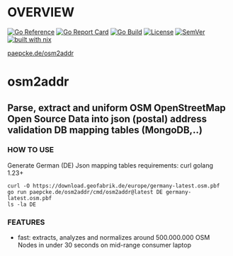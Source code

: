 # OVERVIEW 
[![Go Reference](https://pkg.go.dev/badge/paepcke.de/osm2addr.svg)](https://pkg.go.dev/paepcke.de/osm2addr) 
[![Go Report Card](https://goreportcard.com/badge/paepcke.de/osm2addr)](https://goreportcard.com/report/paepcke.de/osm2addr) 
[![Go Build](https://github.com/paepckehh/osm2addr/actions/workflows/golang.yml/badge.svg)](https://github.com/paepckehh/osm2addr/actions/workflows/golang.yml)
[![License](https://img.shields.io/github/license/paepckehh/osm2addr)](https://github.com/paepckehh/osm2addr/blob/master/LICENSE)
[![SemVer](https://img.shields.io/github/v/release/paepckehh/osm2addr)](https://github.com/paepckehh/osm2addr/releases/latest)
<br>[![built with nix](https://builtwithnix.org/badge.svg)](https://search.nixos.org/packages?channel=unstable&from=0&size=50&sort=relevance&type=packages&query=osm2addr)

[paepcke.de/osm2addr](https://paepcke.de/osm2addr/)


# osm2addr
## Parse, extract and uniform OSM OpenStreetMap Open Source Data into json (postal) address validation DB mapping tables (MongoDB,..)
### HOW TO USE
Generate German (DE) Json mapping tables
requirements: curl golang 1.23+ 
```Shell 
curl -O https://download.geofabrik.de/europe/germany-latest.osm.pbf
go run paepcke.de/osm2addr/cmd/osm2addr@latest DE germany-latest.osm.pbf
ls -la DE
```
### FEATURES
- fast: extracts, analyzes and normalizes around 500.000.000 OSM Nodes in under 30 seconds on mid-range consumer laptop
